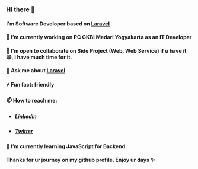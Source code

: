### Hi there 👋

<!--
**WahidinAji/WahidinAji** is a ✨ _special_ ✨ repository because its `README.md` (this file) appears on your GitHub profile.

Here are some ideas to get you started:

- 🔭 I’m currently working on ...
- 🌱 I’m currently learning ...
- 👯 I’m looking to collaborate on ...
- 🤔 I’m looking for help with ...
- 💬 Ask me about ...
- 📫 How to reach me: ...
- 😄 Pronouns: ...
- ⚡ Fun fact: ...
-->

#### I'm Software Developer based on <a href="https://laravel.com/docs"> Laravel </a>
#### 🔭 I’m currently working on PC GKBI Medari Yogyakarta as an IT Developer
#### 👯 I’m open to collaborate on Side Project (Web, Web Service) if u have it 😄, i have much time for it.
#### 💬 Ask me about <a href="https://laravel.com/docs"> Laravel </a>
#### ⚡ Fun fact: friendly
#### 📫 How to reach me: 
   * ##### <a href="https://www.linkedin.com/in/wahidin-aji/"> LinkedIn </a>
   * ##### <a href="https://twitter.com/a17wahidin"> Twitter </a>
#### 🌱 I’m currently learning JavaScript for Backend.
#### Thanks for ur journey on my github profile. Enjoy ur days ✨
